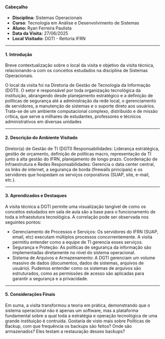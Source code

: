#### Cabeçalho
- **Disciplina:** Sistemas Operacionais 
- **Curso**: Tecnologia em Análise e Desenvolvimento de Sistemas
- **Aluno:** Ryan Ferreira Paulista
- **Data da Visita:** 27/06/2025
- **Local Visitado:** DGTI - Reitoria IFRN 

---
#### **1. Introdução**  
Breve contextualização sobre o local da visita e objetivo da visita técnica, relacionando-a com os conceitos estudados na disciplina de Sistemas Operacionais.

O local da visita foi na Diretoria de Gestão de Tecnologia da Informação (DGTI). O setor é responsável por toda organização tecnológica da instituição, abrangendo desde planejamento estratégico e a definição de políticas de segurança até a administração da rede local, o gerenciamento de servidores, a manutenção de sistemas e o suporte direto aos usuários. Trata-se de um ambiente computacional complexo, distribuido e de missão crítica, que serve a milhares de estudantes, professores e técnicos administrativos em diversas unidades 

---

#### **2. Descrição do Ambiente Visitado**  

Diretor(a) de Gestão de TI (DGTI)
Responsabilidades: Liderança estratégica, gestão de orçamento, definição de políticas macro, representação da TI junto à alta gestão do IFRN, planejamento de longo prazo.
Coordenação de Infraestrutura e Redes
Responsabilidades: Gerencia o data center central, os links de internet, a segurança de borda (firewalls principais) e os servidores que hospedam os serviços corporativos (SUAP, site, e-mail, etc.).

---

#### **3. Aprendizados e Destaques**  

A visita técnica a DGTI permite uma visualização tangível de como os conceitos estudados em sala de aula são a base para o funcionamento de toda a infraestutura tecnológica. A correlação pode ser observada nos seguintes pontos:

- Gerenciamento de Processos e Serviços: Os servidores do IFRN (SUAP, email, etc) executam múltiplos processos concorrentemente. A visita permitiu entender como a equipe de TI gerencia esses serviços.
- Segurança e Proteção: As políticas de segurança da informação são implementadas diretamente no nível do sistema operacional.
- Sistema de Arquivos e Armazenamento: A DGTI gerenciam um volume massivo de dados (documentos, dados de sistemas, arquivos de usuário). Pudemos entender como os sistemas de arquivos são estruturados, como as permissões de acesso são aplicadas para garantir a segurança e a privacidade.

---

#### **5. Considerações Finais**  

Em suma, a visita transformou a teoria em prática, demonstrando que o sistema operacional não é apenas um software, mas a plataforma fundamental sobre a qual toda a estratégia e operação tecnológica de uma grande instituição é contruída. Gostaria de visto mais sobre Políticas de Backup, com que frequência os backups são feitos? Onde são armazenados? Eles testam a restauração desses backups?
